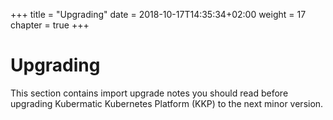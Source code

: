 +++
title = "Upgrading"
date =  2018-10-17T14:35:34+02:00
weight = 17
chapter = true
+++

# Upgrading

This section contains import upgrade notes you should read before upgrading Kubermatic Kubernetes Platform (KKP) to the next minor version.
